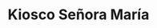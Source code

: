 ---
title: "Kiosco Señora María"
url: /la-linea-de-la-concepcion/kiosco-senora-maria/
shop: quiosco
---
